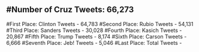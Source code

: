 #Number of Cruz Tweets: 66,273
---
#First Place: Clinton Tweets - 64,783
#Second Place: Rubio Tweets - 54,131
#Third Place: Sanders Tweets - 30,028
#Fourth Place: Kasich Tweets - 20,867
#Fifth Place: Trump Tweets - 8,174
#Sixth Place: Carson Tweets - 6,666
#Seventh Place: Jeb! Tweets - 5,046
#Last Place: Total Tweets -  
